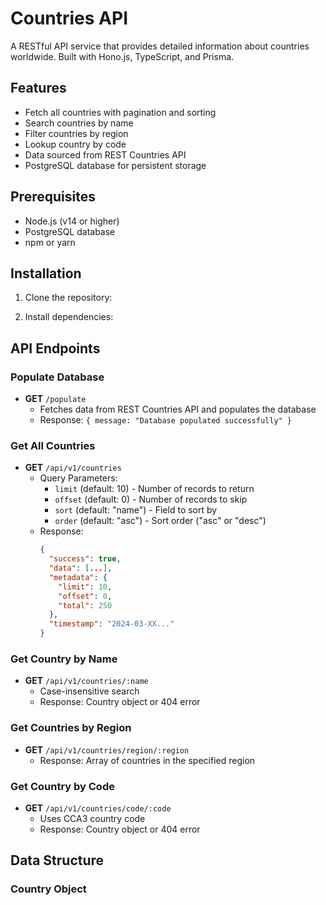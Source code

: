 # Countries API

A RESTful API service that provides detailed information about countries worldwide. Built with Hono.js, TypeScript, and Prisma.

## Features

- Fetch all countries with pagination and sorting
- Search countries by name
- Filter countries by region
- Lookup country by code
- Data sourced from REST Countries API
- PostgreSQL database for persistent storage

## Prerequisites

- Node.js (v14 or higher)
- PostgreSQL database
- npm or yarn

## Installation

1. Clone the repository:

2. Install dependencies:

## API Endpoints

### Populate Database

- **GET** `/populate`
  - Fetches data from REST Countries API and populates the database
  - Response: `{ message: "Database populated successfully" }`

### Get All Countries

- **GET** `/api/v1/countries`
  - Query Parameters:
    - `limit` (default: 10) - Number of records to return
    - `offset` (default: 0) - Number of records to skip
    - `sort` (default: "name") - Field to sort by
    - `order` (default: "asc") - Sort order ("asc" or "desc")
  - Response:
    ```json
    {
      "success": true,
      "data": [...],
      "metadata": {
        "limit": 10,
        "offset": 0,
        "total": 250
      },
      "timestamp": "2024-03-XX..."
    }
    ```

### Get Country by Name

- **GET** `/api/v1/countries/:name`
  - Case-insensitive search
  - Response: Country object or 404 error

### Get Countries by Region

- **GET** `/api/v1/countries/region/:region`
  - Response: Array of countries in the specified region

### Get Country by Code

- **GET** `/api/v1/countries/code/:code`
  - Uses CCA3 country code
  - Response: Country object or 404 error

## Data Structure

### Country Object
